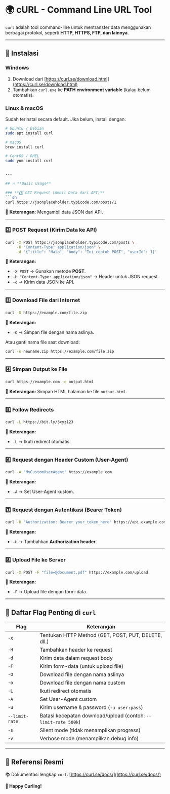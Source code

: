 # 🌍 cURL - Command Line URL Tool  

`curl` adalah tool command-line untuk mentransfer data menggunakan berbagai protokol, seperti **HTTP, HTTPS, FTP, dan lainnya**.  

---

## 📌 **Instalasi**  
### **Windows**  
1. Download dari [https://curl.se/download.html](https://curl.se/download.html)  
2. Tambahkan `curl.exe` ke **PATH environment variable** (kalau belum otomatis).  

### **Linux & macOS**  
Sudah terinstal secara default. Jika belum, install dengan:  
```sh
# Ubuntu / Debian  
sudo apt install curl  

# macOS  
brew install curl  

# CentOS / RHEL  
sudo yum install curl  


---

## 🔥 **Basic Usage**  

### **1️⃣ GET Request (Ambil Data dari API)**
```sh
curl https://jsonplaceholder.typicode.com/posts/1
```
📌 **Keterangan:** Mengambil data JSON dari API.  

---

### **2️⃣ POST Request (Kirim Data ke API)**
```sh
curl -X POST https://jsonplaceholder.typicode.com/posts \
     -H "Content-Type: application/json" \
     -d '{"title": "Halo", "body": "Ini contoh POST", "userId": 1}'
```
📌 **Keterangan:**  
- `-X POST` → Gunakan metode **POST**.  
- `-H "Content-Type: application/json"` → Header untuk JSON request.  
- `-d` → Kirim data JSON ke API.  

---

### **3️⃣ Download File dari Internet**
```sh
curl -O https://example.com/file.zip
```
📌 **Keterangan:**  
- `-O` → Simpan file dengan nama aslinya.  

Atau ganti nama file saat download:  
```sh
curl -o newname.zip https://example.com/file.zip
```

---

### **4️⃣ Simpan Output ke File**
```sh
curl https://example.com -o output.html
```
📌 **Keterangan:** Simpan HTML halaman ke file `output.html`.  

---

### **5️⃣ Follow Redirects**
```sh
curl -L https://bit.ly/3xyz123
```
📌 **Keterangan:**  
- `-L` → Ikuti redirect otomatis.  

---

### **6️⃣ Request dengan Header Custom (User-Agent)**
```sh
curl -A "MyCustomUserAgent" https://example.com
```
📌 **Keterangan:**  
- `-A` → Set User-Agent kustom.  

---

### **7️⃣ Request dengan Autentikasi (Bearer Token)**
```sh
curl -H "Authorization: Bearer your_token_here" https://api.example.com/data
```
📌 **Keterangan:**  
- `-H` → Tambahkan **Authorization header**.  

---

### **8️⃣ Upload File ke Server**
```sh
curl -X POST -F "file=@document.pdf" https://example.com/upload
```
📌 **Keterangan:**  
- `-F` → Upload file dengan form-data.  

---

## 🚀 **Daftar Flag Penting di `curl`**
| Flag | Keterangan |
|------|-----------|
| `-X` | Tentukan HTTP Method (GET, POST, PUT, DELETE, dll.) |
| `-H` | Tambahkan header ke request |
| `-d` | Kirim data dalam request body |
| `-F` | Kirim form-data (untuk upload file) |
| `-O` | Download file dengan nama aslinya |
| `-o` | Download file dengan nama custom |
| `-L` | Ikuti redirect otomatis |
| `-A` | Set User-Agent custom |
| `-u` | Kirim username & password (`-u user:pass`) |
| `--limit-rate` | Batasi kecepatan download/upload (contoh: `--limit-rate 500k`) |
| `-s` | Silent mode (tidak menampilkan progress) |
| `-v` | Verbose mode (menampilkan debug info) |

---

## 🎯 **Referensi Resmi**
📚 Dokumentasi lengkap `curl`: [https://curl.se/docs/](https://curl.se/docs/)  

**🚀 Happy Curling!**